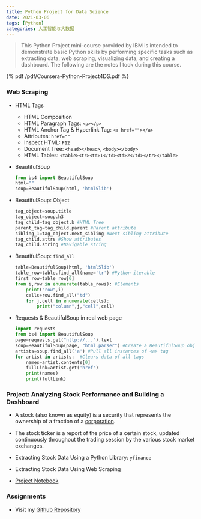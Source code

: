 ```yaml
---
title: Python Project for Data Science
date: 2021-03-06
tags: [Python]
categories: 人工智能与大数据
---
```


> This Python Project mini-course provided by IBM is intended to demonstrate basic Python skills by performing specific tasks such as extracting data, web scraping, visualizing data, and creating a dashboard. The following are the notes I took during this course.

<!--more-->

{% pdf /pdf/Coursera-Python-Project4DS.pdf %}

### Web Scraping

- HTML Tags

  - HTML Composition
  - HTML Paragraph Tags: `<p></p>`
  - HTML Anchor Tag & Hyperlink Tag: `<a href=""></a>`
  - Attributes: `href=""`
  - Inspect HTML: `F12`
  - Document Tree: `<head></head>`, `<body></body>`
  - HTML Tables: `<table><tr><td>1</td><td>2</td></tr></table>`

- BeautifulSoup

  ```python
  from bs4 import BeautifulSoup
  html=""
  soup=BeautifulSoup(html, 'html5lib')
  ```

- BeautifulSoup: Object

  ```python
  tag_object=soup.title
  tag_object=soup.h3
  tag_child=tag_object.b #HTML Tree
  parent_tag=tag_child.parent #Parent attribute
  sibling_1=tag_object.next_sibling #Next-sibling attribute
  tag_child.attrs #Show attributes
  tag_child.string #Navigable string
  ```

- BeautifulSoup: `find_all`

  ```python
  table=BeautifulSoup(html, 'html5lib')
  table_row=table.find_all(name='tr') #Python iterable
  first_row=table_row[0]
  from i,row in enumerate(table_rows): #Elements
      print("row",i)
      cells+row.find_all("td")
      for j,cell in enumerate(cells):
          print("column",j,"cell",cell)
  ```

- Requests & BeautifulSoup in real web page

  ```python
  import requests
  from bs4 import BeautifulSoup
  page=requests.get("http://...").text
  soup=BeautifulSoup(page, "html.parser") #Create a BeautifulSoup object
  artists=soup.find_all('a') #Pull all instances of <a> tag
  for artist in artists:  #Clears data of all tags
      names=artist.contents[0]
      fullLink=artist.get('href')
      print(names)
      print(fullLink)
  ```
  

### Project: Analyzing Stock Performance and Building a Dashboard

- A stock (also known as equity) is a security that represents the ownership of a fraction of a [corporation](https://www.investopedia.com/terms/c/corporation.asp).
- The stock ticker is a report of the price of a certain stock, updated continuously throughout the trading session by the various stock market exchanges.
- Extracting Stock Data Using a Python Library: `yfinance`
- Extracting Stock Data Using Web Scraping

- [Project Notebook](https://dataplatform.cloud.ibm.com/analytics/notebooks/v2/ad8810db-e61c-4227-997d-f26c1ec0ad49/view?access_token=6a4d4d444262c5dc0cc25bee7ed55437e3bde917b8c6218d9f24f68053e99955)

### Assignments 

- Visit my [Github Repository](https://github.com/Bezhuang/LearnCS/tree/main/IBM%20Professional%20Certificates/Python%20Project%20for%20Data%20Science) 